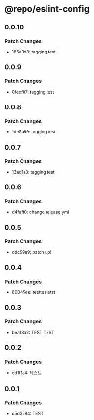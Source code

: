 # @repo/eslint-config

## 0.0.10

### Patch Changes

- 185a3d8: tagging test

## 0.0.9

### Patch Changes

- 0fecf87: tagging test

## 0.0.8

### Patch Changes

- 1de5a69: tagging test

## 0.0.7

### Patch Changes

- 13ad1a3: tagging test

## 0.0.6

### Patch Changes

- d4faff0: change release yml

## 0.0.5

### Patch Changes

- ddc99a9: patch up!

## 0.0.4

### Patch Changes

- 80045ee: testtestetst

## 0.0.3

### Patch Changes

- beaf8b2: TEST TEST

## 0.0.2

### Patch Changes

- ed1f1a4: 테스트

## 0.0.1

### Patch Changes

- c5d3584: TEST
